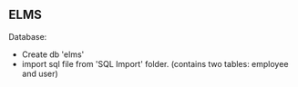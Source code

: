 <h2>ELMS</h2>

Database:
  - Create db 'elms'
  - import sql file from 'SQL Import' folder. (contains two tables: employee and user)
